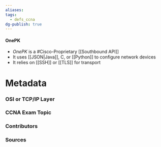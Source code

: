 ```yaml
---
aliases: 
tags:
  - defs_ccna
dg-publish: true
---
```

#### OnePK
- *OnePK* is a #Cisco-Proprietary [[Southbound API]]
- It uses [[JSON|Java]], C, or [[Python]] to configure network devices
- It relies on [[SSH]] or [[TLS]] for transport






# Metadata
### OSI or TCP/IP Layer

### CCNA Exam Topic

### Contributors

### Sources
